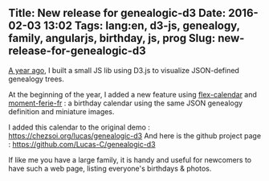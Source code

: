 Title: New release for genealogic-d3
Date: 2016-02-03 13:02
Tags: lang:en, d3-js, genealogy, family, angularjs, birthday, js, prog
Slug: new-release-for-genealogic-d3
---
[A year ago](/lucas/blog/2014/11/18/en-genealogy-tree-visualization-with-d3-js), I built a small JS lib using D3.js to visualize JSON-defined genealogy trees.

At the beginning of the year, I added a new feature using [flex-calendar](https://github.com/Russian60/flex-calendar) and [moment-ferie-fr](https://github.com/DepthFrance/moment-ferie-fr) : a birthday calendar using the same JSON genealogy definition and miniature images.

I added this calendar to the original demo : https://chezsoi.org/lucas/genealogic-d3
And here is the github project page : https://github.com/Lucas-C/genealogic-d3

If like me you have a large family, it is handy and useful for newcomers to have such a web page, listing everyone's birthdays & photos.
